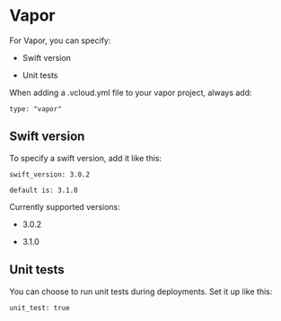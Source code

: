 # Vapor

For Vapor, you can specify:

- Swift version

- Unit tests

When adding a .vcloud.yml file to your vapor project, always add:

```
type: "vapor"
```

## Swift version

To specify a swift version, add it like this:

```
swift_version: 3.0.2
```

`default is: 3.1.0`

Currently supported versions:

- 3.0.2

- 3.1.0

## Unit tests

You can choose to run unit tests during deployments. Set it up like
this:

```
unit_test: true
```
